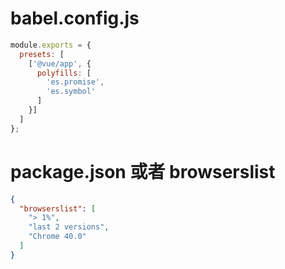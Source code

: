 # babel.config.js

```javascript
module.exports = {
  presets: [
    ['@vue/app', {
      polyfills: [
        'es.promise',
        'es.symbol'
      ]
    }]
  ]
};

```

# package.json 或者 browserslist

```json
{
  "browserslist": [
    "> 1%",
    "last 2 versions",
    "Chrome 40.0"
  ]
}
```
